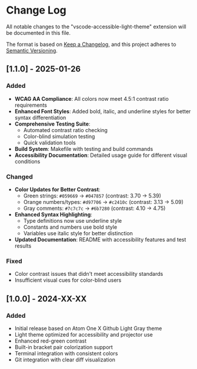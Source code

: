 # Change Log

All notable changes to the "vscode-accessible-light-theme" extension will be documented in this file.

The format is based on [Keep a Changelog](https://keepachangelog.com/en/1.0.0/),
and this project adheres to [Semantic Versioning](https://semver.org/spec/v2.0.0.html).

## [1.1.0] - 2025-01-26

### Added
- **WCAG AA Compliance**: All colors now meet 4.5:1 contrast ratio requirements
- **Enhanced Font Styles**: Added bold, italic, and underline styles for better syntax differentiation
- **Comprehensive Testing Suite**:
  - Automated contrast ratio checking
  - Color-blind simulation testing
  - Quick validation tools
- **Build System**: Makefile with testing and build commands
- **Accessibility Documentation**: Detailed usage guide for different visual conditions

### Changed
- **Color Updates for Better Contrast**:
  - Green strings: `#059669` → `#047857` (contrast: 3.70 → 5.39)
  - Orange numbers/types: `#d97706` → `#c2410c` (contrast: 3.13 → 5.09)
  - Gray comments: `#7c7c7c` → `#6b7280` (contrast: 4.10 → 4.75)
- **Enhanced Syntax Highlighting**:
  - Type definitions now use underline style
  - Constants and numbers use bold style
  - Variables use italic style for better distinction
- **Updated Documentation**: README with accessibility features and test results

### Fixed
- Color contrast issues that didn't meet accessibility standards
- Insufficient visual cues for color-blind users

## [1.0.0] - 2024-XX-XX

### Added
- Initial release based on Atom One X Github Light Gray theme
- Light theme optimized for accessibility and projector use
- Enhanced red-green contrast
- Built-in bracket pair colorization support
- Terminal integration with consistent colors
- Git integration with clear diff visualization
